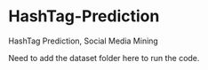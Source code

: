 # HashTag-Prediction
HashTag Prediction, Social Media Mining

Need to add the dataset folder here to run the code.

